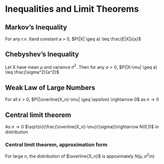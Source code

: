 # Inequalities and Limit Theorems

## Markov’s Inequality
For any r.v. Xand constant a > 0,
$P(|X| \geq a) \leq \frac{E|X|}{a}$

## Chebyshev’s Inequality
Let X have mean $\mu$ and variance $\sigma^2$. Then for any $a > 0$,
$P(|X-\mu| \geq a) \leq \frac{\sigma^2}{a^2}$

## Weak Law of Large Numbers
For all $\epsilon > 0$, $P(|\overline{X_n}-\mu| \geq \epsilon) \rightarrow 0$ as $n \rightarrow 0$

## Central limit theorem
As $n \rightarrow 0$
$\sqrt{n}(\frac{\overline{X_n}-\mu}{\sigma})\rightarrow N(0,1)$ in distribution

### Central limit theorem, approximation form
For large n, the distribution of $\overline{X_n}$ is appoximately $N(\mu,\sigma^2/n)$